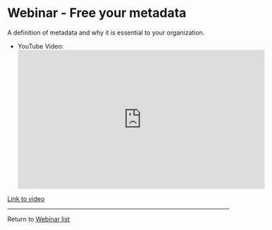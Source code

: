 <!-- SPDX-License-Identifier: CC-BY-4.0 -->
<!-- Copyright Contributors to the ODPi Egeria project 2020. -->

# Webinar - Free your metadata

A definition of metadata and why it is essential to your organization.

* YouTube Video:
    <div class="video-wrapper">
      <iframe width="560" height="315" src="https://www.youtube.com/embed/FPhsnq3xEmo" title="YouTube video player" frameborder="0" allow="accelerometer; autoplay; clipboard-write; encrypted-media; gyroscope; picture-in-picture" allowfullscreen></iframe>
    </div>

[Link to video](https://www.youtube.com/watch?v=FPhsnq3xEmo&t=8s)

----
Return to [Webinar list](..)